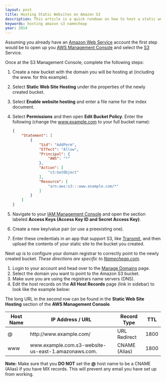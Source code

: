 ```yaml
---
layout: post
title: Hosting Static Websites on Amazon S3
description: This article is a quick rundown on how to host a static website using Amazon S3 and your domain registrar.
keywords: hosting amazon s3 namecheap
year: 2014
---
```


Assuming you already have an [Amazon Web Service](http://aws.amazon.com/) account the first step would be to open up you [AWS Management Console](https://console.aws.amazon.com/console/home) and select the [S3](https://console.aws.amazon.com/s3/home) Service.

Once at the S3 Management Console, complete the following steps:

1. Create a new bucket with the domain you will be hosting at (including the www. for this example).
2. Select **Static Web Site Hosting** under the properties of the newly created bucket.
3. Select **Enable website hosting** and enter a file name for the index document.
4. Select **Permissions** and then open **Edit Bucket Policy**. Enter the following (change the www.example.com to your full bucket name):

    ```json
    {
        "Statement": [
            {
                "Sid": "AddPerm",
                "Effect": "Allow",
                "Principal": {
                    "AWS": "*"
                },
                "Action": [
                    "s3:GetObject"
                ],
                "Resource": [
                    "arn:aws:s3:::www.example.com/*"
                ]
            }
        ]
    }
    ```

5. Navigate to your [IAM Management Console](https://console.aws.amazon.com/iam/home?#security_credential) and open the section labeled **Access Keys (Access Key ID and Secret Access Key)**.
6. Create a new key/value pair (or use a preexisting one).
7. Enter these credentials in an app that support S3, like [Transmit](https://panic.com/transmit/), and then upload the contents of your static site to the bucket you created.

Next up is to configure your domain registrar to correctly point to the newly created bucket. _These directions are specific to [Namecheap.com](http://namecheap.com/)._

1. Login to your account and head over to the [Manage Domains](https://manage.www.namecheap.com/myaccount/domain-list.asp) page.
2. Select the domain you want to point to the Amazon S3 bucket.
3. Make sure you are using the registrars name servers (DNS).
4. Edit the host records on the **All Host Records** page (link in sidebar) to look like the example below:

The long URL in the second row can be found in the **Static Web Site Hosting** section of the **AWS Management Console**.

<div class="table-wrapper">
<table>
    <thead>
        <tr>
            <th>Host Name</th>
            <th>IP Address / URL</th>
            <th>Record Type</th>
            <th>TTL</th>
        </tr>
    </thead>
    <tbody>
        <tr>
            <td>@</td>
            <td>http://www.example.com/</td>
            <td>URL Redirect</td>
            <td>1800</td>
        </tr>
        <tr>
            <td>www</td>
            <td>www.example.com.s3-website-us-east-1.amazonaws.com.</td>
            <td>CNAME (Alias)</td>
            <td>1800</td>
        </tr>
    </tbody>
</table>
</div>

**Note:** Make sure that you **DO NOT** set the **@** host name to be a CNAME (Alias) if you have MX records. This will prevent any email you have set up from working.
